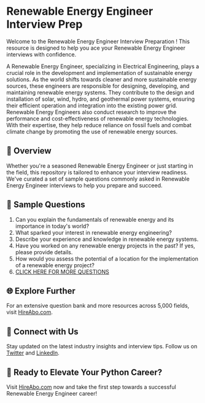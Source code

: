 # Renewable Energy Engineer Interview Prep

Welcome to the Renewable Energy Engineer Interview Preparation ! This resource is designed to help you ace your Renewable Energy Engineer interviews with confidence.

A Renewable Energy Engineer, specializing in Electrical Engineering, plays a crucial role in the development and implementation of sustainable energy solutions. As the world shifts towards cleaner and more sustainable energy sources, these engineers are responsible for designing, developing, and maintaining renewable energy systems. They contribute to the design and installation of solar, wind, hydro, and geothermal power systems, ensuring their efficient operation and integration into the existing power grid. Renewable Energy Engineers also conduct research to improve the performance and cost-effectiveness of renewable energy technologies. With their expertise, they help reduce reliance on fossil fuels and combat climate change by promoting the use of renewable energy sources.

## 🚀 Overview

Whether you're a seasoned Renewable Energy Engineer or just starting in the field, this repository is tailored to enhance your interview readiness. We've curated a set of sample questions commonly asked in Renewable Energy Engineer interviews to help you prepare and succeed.

## 📝 Sample Questions

1. Can you explain the fundamentals of renewable energy and its importance in today's world?
2. What sparked your interest in renewable energy engineering?
3. Describe your experience and knowledge in renewable energy systems.
4. Have you worked on any renewable energy projects in the past? If yes, please provide details.
5. How would you assess the potential of a location for the implementation of a renewable energy project?
6. [CLICK HERE FOR MORE QUESTIONS](https://hireabo.com/job/3_2_48/Renewable%20Energy%20Engineer)

## 🌐 Explore Further

For an extensive question bank and more resources across 5,000 fields, visit [HireAbo.com](https://www.hireabo.com).

## 📱 Connect with Us

Stay updated on the latest industry insights and interview tips. Follow us on [Twitter](https://twitter.com/hireabo) and [LinkedIn](https://www.linkedin.com/in/hire-abo-3609972a8/).

## 🚀 Ready to Elevate Your Python Career?

Visit [HireAbo.com](https://www.hireabo.com) now and take the first step towards a successful Renewable Energy Engineer career!